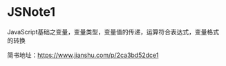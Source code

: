 # JSNote1
JavaScript基础之变量，变量类型，变量值的传递，运算符合表达式，变量格式的转换


简书地址：https://www.jianshu.com/p/2ca3bd52dce1
